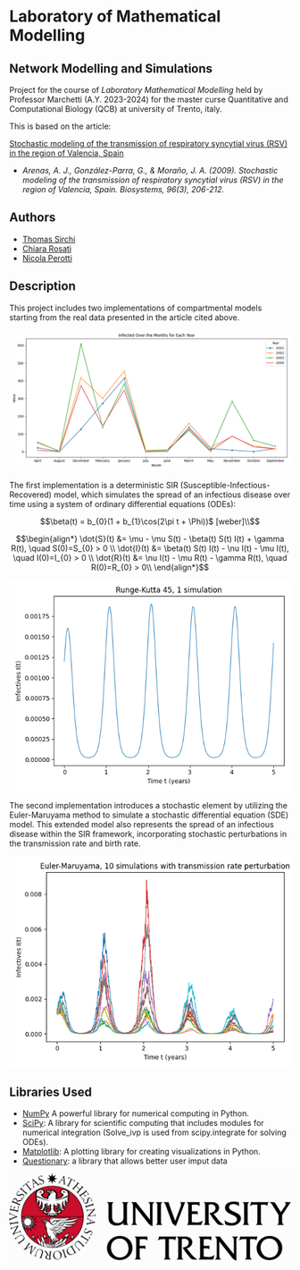 # Laboratory of Mathematical Modelling
## Network Modelling and Simulations

Project for the course of *Laboratory Mathematical Modelling* held by Professor Marchetti (A.Y. 2023-2024) for the master curse Quantitative and Computational Biology (QCB) at university of Trento, italy.

This is based on the article:

[Stochastic modeling of the transmission of respiratory syncytial virus (RSV) in the region of Valencia, Spain](https://www.sciencedirect.com/science/article/pii/S0303264709000203?casa_token=Pi9KdN2YkoQAAAAA:jB6MoDOZAnZNUfSoHWAzwBoF-XUl3OAGnPCNjJ-x2cIdxCE750DwghZy5-OcctGZ0jaxo7iIiA)

- *Arenas, A. J., González-Parra, G., & Moraño, J. A. (2009). Stochastic modeling of the transmission of respiratory syncytial virus (RSV) in the region of Valencia, Spain. Biosystems, 96(3), 206-212.*

## Authors

- [Thomas Sirchi](https://github.com/Thokas99)
- [Chiara Rosati](https://github.com/ChiaraRosati)
- [Nicola Perotti](https://github.com/nicolaperotti)

## Description
This project includes two implementations of compartmental models starting from the real data presented in the article cited above.


<div align="center">
  <img src="Graphs/infected_over_the_months_for_each_year.png" alt="Infected Over the Months for Each Year">
</div>


The first implementation is a deterministic SIR (Susceptible-Infectious-Recovered) model, which simulates the spread of an infectious disease over time using a system of ordinary differential equations (ODEs):
```math
\beta(t) = b_{0}(1 + b_{1}\cos(2\pi t + \Phi))$ [weber]\\
```
```math
\begin{align*}
\dot{S}(t) &= \mu - \mu S(t) - \beta(t) S(t) I(t) + \gamma R(t), \quad S(0)=S_{0} > 0 \\
\dot{I}(t) &= \beta(t) S(t) I(t) - \nu I(t) - \mu I(t), \quad I(0)=I_{0} > 0 \\
\dot{R}(t) &= \nu I(t) - \mu R(t) - \gamma R(t), \quad R(0)=R_{0} > 0\\
\end{align*}
```


<div align="center">
  <img src="Graphs/2Det_solve_ivp_I(t).png" alt="2Det_solve_ivp_I(t)">
</div>


The second implementation introduces a stochastic element by utilizing the Euler-Maruyama method to simulate a stochastic differential equation (SDE) model. This extended model also represents the spread of an infectious disease within the SIR framework, incorporating stochastic perturbations in the transmission rate and birth rate.

<div align="center">
  <img src="Graphs/transmission_aphabig_I(t).png" alt="transmission_aphabig_I(t)">
</div>

## Libraries Used
- [NumPy](https://numpy.org/) A powerful library for numerical computing in Python.
- [SciPy](https://scipy.org/): A library for scientific computing that includes modules for numerical integration (Solve_ivp is used from scipy.integrate for solving ODEs).
- [Matplotlib](https://matplotlib.org/): A plotting library for creating visualizations in Python.
- [Questionary](https://github.com/tmbo/questionary): a library that allows better user imput data




![Local Image](Graphs/1635923538.jpg)
